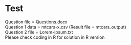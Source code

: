 # Test

Question file = Questions.docx \
Question 1 data = mtcars-x.csv (Result file = mtcars_output) \
Question 2 file = Lorem-ipsum.txt \
Please check coding in R for solution in R version
